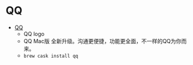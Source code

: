 # QQ
- [QQ](https://im.qq.com/macqq/)
  -  QQ logo
  - QQ Mac版 全新升级。沟通更便捷，功能更全面，不一样的QQ为你而来。
  - `brew cask install qq`
